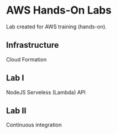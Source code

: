 # AWS Hands-On Labs
Lab created for AWS training (hands-on).

## Infrastructure
Cloud Formation
## Lab I
NodeJS Serveless (Lambda) API

## Lab II
Continuous integration